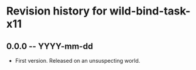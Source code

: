 # Revision history for wild-bind-task-x11

## 0.0.0  -- YYYY-mm-dd

* First version. Released on an unsuspecting world.
